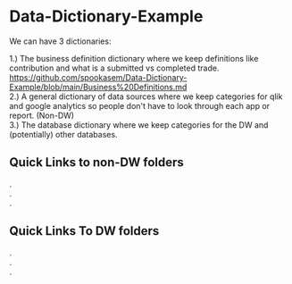 # Data-Dictionary-Example

We can have 3 dictionaries: 

1.) The business definition dictionary where we keep definitions like contribution and what is a submitted vs completed trade. https://github.com/spookasem/Data-Dictionary-Example/blob/main/Business%20Definitions.md \
2.) A general dictionary of data sources where we keep categories for qlik and google analytics so people don't have to look through each app or report. (Non-DW) \
3.) The database dictionary where we keep categories for the DW and (potentially) other databases. 


## Quick Links to non-DW folders
.\
.\
.

## Quick Links To DW folders
.\
.\
.
